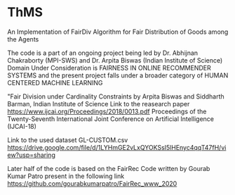 # ThMS

An Implementation of FairDiv Algorithm for Fair Distribution of Goods among the Agents

The code is a part of an ongoing project being led by Dr. Abhijnan Chakraborty (MPI-SWS) and Dr. Arpita Biswas (Indian Institute of Science)
Domain Under Consideration is FAIRNESS IN ONLINE RECOMMENDER SYSTEMS and the present project falls under a broader category
of HUMAN CENTERED MACHINE LEARNING

"Fair Division under Cardinality Constraints by Arpita Biswas and Siddharth Barman, Indian Institute of Science
Link to the reasearch paper
https://www.ijcai.org/Proceedings/2018/0013.pdf
Proceedings of the Twenty-Seventh International Joint Conference on Artificial Intelligence (IJCAI-18)

Link to the used dataset GL-CUSTOM.csv
https://drive.google.com/file/d/1LYHmGE2vLxQYOKSsI5lHEnyc4qqT47fH/view?usp=sharing

Later half of the code is based on the FairRec Code written by Gourab Kumar Patro present in the following link
https://github.com/gourabkumarpatro/FairRec_www_2020
